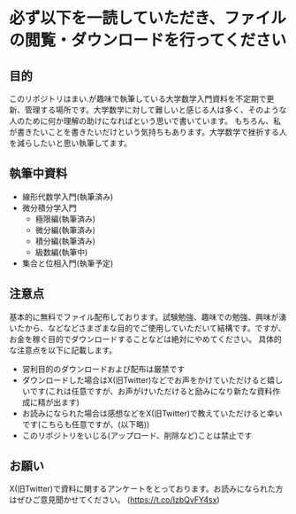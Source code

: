 # 必ず以下を一読していただき、ファイルの閲覧・ダウンロードを行ってください
## 目的
このリポジトリはまい.が趣味で執筆している大学数学入門資料を不定期で更新、管理する場所です。大学数学に対して難しいと感じる人は多く、そのような人のために何か理解の助けになればという思いで書いています。
もちろん、私が書きたいことを書きたいだけという気持ちもあります。大学数学で挫折する人を減らしたいと思い執筆してます。
## 執筆中資料
- 線形代数学入門(執筆済み)
- 微分積分学入門
  - 極限編(執筆済み)
  - 微分編(執筆済み)
  - 積分編(執筆済み)
  - 級数編(執筆中)
- 集合と位相入門(執筆予定)
## 注意点
基本的に無料でファイル配布しております。試験勉強、趣味での勉強、興味が湧いたから、などなどさまざまな目的でご使用していただいて結構です。ですが、お金を稼ぐ目的でダウンロードすることなどは絶対にやめてください。
具体的な注意点を以下に記載します。
- 営利目的のダウンロードおよび配布は厳禁です
- ダウンロードした場合はX(旧Twitter)などでお声をかけていただけると嬉しいです(これは任意ですが、お声がけいただけると励みになり新たな資料作成に精が出ます)
- お読みになられた場合は感想などをX(旧Twitter)で教えていただけると幸いです(こちらも任意ですが、(以下略))
- このリポジトリをいじる(アップロード、削除など)ことは禁止です
## お願い
X(旧Twitter)で資料に関するアンケートをとっております。お読みになられた方はぜひご意見聞かせてください。
(https://t.co/IzbQvFY4sx)
